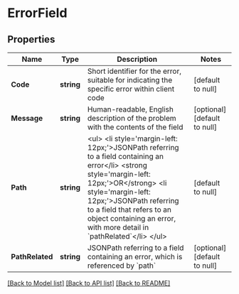 # ErrorField

## Properties
Name | Type | Description | Notes
------------ | ------------- | ------------- | -------------
**Code** | **string** | Short identifier for the error, suitable for indicating the specific error within client code | [default to null]
**Message** | **string** | Human-readable, English description of the problem with the contents of the field | [optional] [default to null]
**Path** | **string** | &lt;ul&gt; &lt;li style&#x3D;&#39;margin-left: 12px;&#39;&gt;JSONPath referring to a field containing an error&lt;/li&gt; &lt;strong style&#x3D;&#39;margin-left: 12px;&#39;&gt;OR&lt;/strong&gt; &lt;li style&#x3D;&#39;margin-left: 12px;&#39;&gt;JSONPath referring to a field that refers to an object containing an error, with more detail in &#x60;pathRelated&#x60;&lt;/li&gt; &lt;/ul&gt; | [default to null]
**PathRelated** | **string** | JSONPath referring to a field containing an error, which is referenced by &#x60;path&#x60; | [optional] [default to null]

[[Back to Model list]](../README.md#documentation-for-models) [[Back to API list]](../README.md#documentation-for-api-endpoints) [[Back to README]](../README.md)


